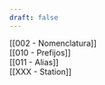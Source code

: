 ```yaml
---
draft: false
---
```



[[002 - Nomenclatura]]  
[[010 - Prefijos]]  
[[011 - Alias]]  
[[XXX - Station]]  